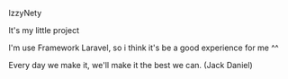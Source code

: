 IzzyNety

It's my little project

I'm use Framework Laravel, so i think it's be a good 
experience for me ^^

Every day we make it, we'll make it the best we can. (Jack Daniel)
